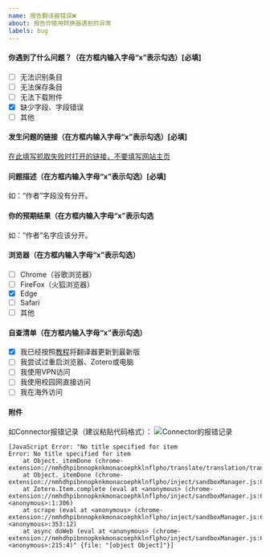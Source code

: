 ```yaml
---
name: 报告翻译器错误❌
about: 报告你使用转换器遇到的异常
labels: bug
---
```


#### 你遇到了什么问题？（在方框内输入字母“x”表示勾选）[必填]

- [ ] 无法识别条目
- [ ] 无法保存条目
- [ ] 无法下载附件
- [x] 缺少字段、字段错误
- [ ] 其他

#### 发生问题的链接（在方框内输入字母“x”表示勾选）[必填]

[在此填写抓取失败时打开的链接，不要填写网站主页](https://www.cnki.net/)

#### 问题描述（在方框内输入字母“x”表示勾选）[必填]

如：“作者”字段没有分开。

#### 你的预期结果（在方框内输入字母“x”表示勾选

如：“作者”名字应该分开。

#### 浏览器（在方框内输入字母“x”表示勾选）

- [ ] Chrome（谷歌浏览器）
- [ ] FireFox（火狐浏览器）
- [x] Edge
- [ ] Safari
- [ ] 其他

#### 自查清单（在方框内输入字母“x”表示勾选）

- [x] 我已经按照[教程](https://zotero-chinese.com/user-guide/faqs/update-translators.html)将翻译器更新到最新版
- [ ] 我尝试过重启浏览器、Zotero或电脑
- [ ] 我使用VPN访问
- [ ] 我使用校园网直接访问
- [ ] 我在海外访问

#### 附件

如Connector报错记录（建议粘贴代码格式）：
![Connector的报错记录](https://picss.sunbangyan.cn/2023/12/05/428125effd2c72d84f558329b4dbcc36.jpeg)

```shell
[JavaScript Error: "No title specified for item
Error: No title specified for item
    at Object._itemDone (chrome-extension://nmhdhpibnnopknkmonacoephklnflpho/translate/translation/translate.js:609:32)
    at Object._itemDone (chrome-extension://nmhdhpibnnopknkmonacoephklnflpho/inject/sandboxManager.js:89:17)
    at Zotero.Item.complete (eval at <anonymous> (chrome-extension://nmhdhpibnnopknkmonacoephklnflpho/inject/sandboxManager.js:63:4), <anonymous>:1:306)
    at scrape (eval at <anonymous> (chrome-extension://nmhdhpibnnopknkmonacoephklnflpho/inject/sandboxManager.js:63:4), <anonymous>:353:12)
    at async doWeb (eval at <anonymous> (chrome-extension://nmhdhpibnnopknkmonacoephklnflpho/inject/sandboxManager.js:63:4), <anonymous>:215:4)" {file: "[object Object]"}]
```
